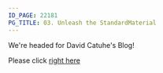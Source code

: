 ```yaml
---
ID_PAGE: 22181
PG_TITLE: 03. Unleash the StandardMaterial
---
```

We're headed for David Catuhe's Blog!

Please click [right here](http://blogs.msdn.com/b/eternalcoding/archive/2013/07/01/babylon-js-unleash-the-standardmaterial-for-your-babylon-js-game.aspx)

